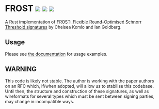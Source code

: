 
# FROST [![](https://img.shields.io/crates/v/frost-dalek.svg)](https://crates.io/crates/frost-dalek) [![](https://img.shields.io/badge/dynamic/json.svg?label=docs&uri=https%3A%2F%2Fcrates.io%2Fapi%2Fv1%2Fcrates%2Ffrost-dalek%2Fversions&query=%24.versions%5B0%5D.num&colorB=4F74A6)](https://doc.dalek.rs) [![](https://travis-ci.org/isislovecruft/frost-dalek.svg?branch=master)](https://travis-ci.org/isislovecruft/frost-dalek)

A Rust implementation of
[FROST: Flexible Round-Optimised Schnorr Threshold signatures](https://eprint.iacr.org/2020/852)
by Chelsea Komlo and Ian Goldberg.

## Usage

Please see [the documentation](https://docs.rs/frost-dalek) for usage examples.

## WARNING

This code is likely not stable.  The author is working with the paper authors on
an RFC which, if/when adopted, will allow us to stabilise this codebase.  Until
then, the structure and construction of these signatures, as well as wireformats
for several types which must be sent between signing parties, may change in
incompatible ways.
